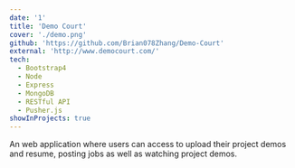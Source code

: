 ```yaml
---
date: '1'
title: 'Demo Court'
cover: './demo.png'
github: 'https://github.com/Brian078Zhang/Demo-Court'
external: 'http://www.democourt.com/'
tech:
  - Bootstrap4
  - Node
  - Express
  - MongoDB
  - RESTful API
  - Pusher.js
showInProjects: true
---
```


An web application where users can access to upload their project demos and resume, posting jobs as well as watching project demos.
